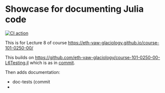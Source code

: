 # Showcase for documenting Julia code

[![CI action](https://github.com/eth-vaw-glaciology/course-101-0250-00-L8Documentation.jl/actions/workflows/CI.yml/badge.svg)](https://github.com/eth-vaw-glaciology/course-101-0250-00-L8Documentation.jl/actions/workflows/CI.yml)

This is for Lecture 8 of course
https://eth-vaw-glaciology.github.io/course-101-0250-00/

This builds on
https://github.com/eth-vaw-glaciology/course-101-0250-00-L6Testing.jl
which is as in [commit](https://github.com/eth-vaw-glaciology/course-101-0250-00-L8Documentation.jl/tree/as-course-101-0250-00-L6Testing.jl).

Then adds documentation:
- doc-tests (commit
-
